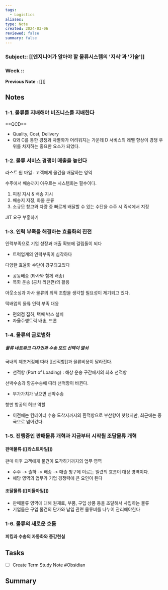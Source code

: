 ```yaml
---
tags:
  - Logistics
aliases: 
type: Note
created: 2024-03-06
reviewed: false
summary: false
---
```

### Subject:: [[엔지니어가 알아야 할 물류시스템의 '지식'과 '기술']]
### Week :: 
**Previous Note** : [[]]

## Notes
### 1-1. 물류를 지배해야 비즈니스를 지배한다
 ==QCD== 
- Quality, Cost, Delivery 
- Q와 C를 통한 경쟁과 차별화가 어려워지는 가운데 D 서비스의 레벨 향상이 경쟁 우위를 차지하는 중요한 요소가 되었다.

### 1-2. 물류 서비스 경쟁이 매출을 높인다
라스트 원 마일 : 고객에게 물건을 배달하는 영역

수주에서 배송까지 아우르는 시스템화는 필수이다. 
1. 피킹 지시 & 배송 지시
2. 배송지 지정, 화물 분류
3. 소규모 창고와 차량 중 빠르게 배달할 수 있는 수단을 수주 시 즉석에서 지정

JIT 요구 부흥하기

### 1-3. 인력 부족을 해결하는 효율화의 진전
인력부족으로 기업 성장과 매출 확보에 걸림돌이 되다
- 트럭업계의 인력부족이 심각하다

다양한 효율화 수단이 강구되고있다
- 공동배송 (타사와 함께 배송)
- 복화 운송 (공차 리턴편)의 활용

아웃소싱과 자사 물류의 최적 조합을 생각할 필요성이 제기되고 있다.

택배업의 물류 인력 부족 대응
- 편의점 집하, 택배 박스 설치
- 자율주행트럭 배송, 드론

### 1-4. 물류의 글로벌화
##### 물류 네트워크 디자인과 수송 모드 선택이 열쇠
국내의 제조거점에 따라 [[선적항]]과 물류비용이 달라진다.
- 선적항 (Port of Loading) : 해상 운송 구간에서의 최초 선적항 

선박수송과 항공수송에 따라 선적항이 바뀐다.
- 부가가치가 낮으면 선박수송

항만 항공의 허브 역할
- 이전에는 컨테이너 수송 도착지까지의 환적항으로 부산항이 핫했지만, 최근에는 중국으로 넘어갔다.

### 1-5. 진행중인 판매물류 개혁과 지금부터 시작될 조달물류 개혁

#### 판매물류 ([[라스트마일]])

판매 이후 고객에게 물건이 도착하기까지의 업무 영역
- 수주 -> 출하 -> 배송 -> 매출 청구에 이르는 일련의 흐름이 대상 영역이다. 
- 해당 영역의 업무가 기업 경쟁력에 큰 요인이 된다

#### 조달물류 ([[미들마일]])
- 판매물류 영역에 대해 원재료, 부품, 구입 상품 등을 조달해서 사입하는 물류
- 기업들은 구입 물건의 단가와 납입 관련 물류비를 나누어 관리해야한다

### 1-6. 물류의 새로운 흐름
#### 피킹과 수송의 자동화와 증강현실


## Tasks
- [ ] Create Term Study Note #Obsidian 


## Summary




